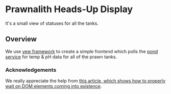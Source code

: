 # Prawnalith Heads-Up Display

It's a small view of statuses for all the tanks.

## Overview

We use [yew framework](https://github.com/DenisKolodin/yew) to create a simple frontend which polls
the [pond service](/cloud_images/pond) for temp & pH data for all of the prawn tanks.

### Acknowledgements

We really appreciate the help from [this article, which shows how to properly wait on DOM elements coming into existence](https://swizec.com/blog/how-to-properly-wait-for-dom-elements-to-show-up-in-modern-browsers/swizec/6663).
